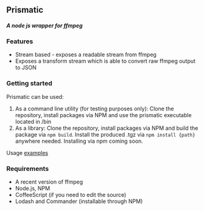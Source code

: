 ## Prismatic
#### *A node js wrapper for ffmpeg*

### Features
- Stream based - exposes a readable stream from ffmpeg
- Exposes a transform stream which is able to convert raw ffmpeg output to JSON

### Getting started
Prismatic can be used:

1. As a command line utility (for testing purposes only): Clone the repository, install packages via NPM and use the prismatic executable located in /bin
2. As a library: Clone the repository, install packages via NPM and build the package via `npm build`. Install the produced .tgz via `npm install {path}` anywhere needed. Installing via npm coming soon. 

Usage [examples](examples)

### Requirements
* A recent version of ffmpeg
* Node.js, NPM
* CoffeeScript (if you need to edit the source)
* Lodash and Commander (installable through NPM)
